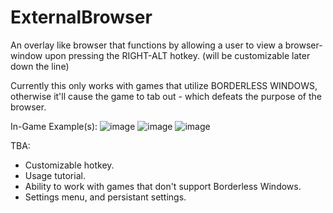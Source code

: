 # ExternalBrowser

An overlay like browser that functions by allowing a user to view a browser-window upon pressing the RIGHT-ALT hotkey. (will be customizable later down the line)

Currently this only works with games that utilize BORDERLESS WINDOWS, otherwise it'll cause the game to tab out - which defeats the purpose of the browser.

In-Game Example(s):
![image](https://i.imgur.com/0jl7Tzs.png)
![image](https://i.imgur.com/F29yipk.png)
![image](https://i.imgur.com/GfngiaO.png)


TBA:
- Customizable hotkey.
- Usage tutorial.
- Ability to work with games that don't support Borderless Windows.
- Settings menu, and persistant settings.
